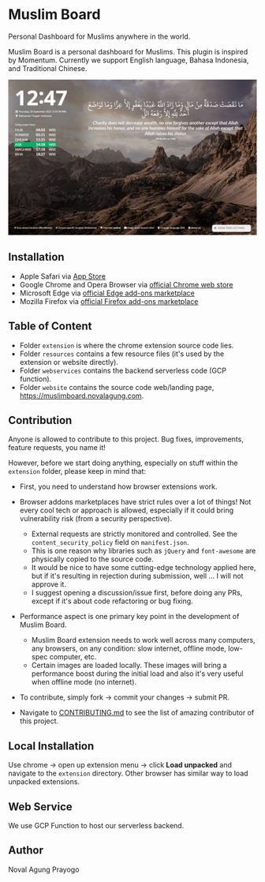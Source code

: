 # Muslim Board

Personal Dashboard for Muslims anywhere in the world.

Muslim Board is a personal dashboard for Muslims. This plugin is inspired by Momentum. Currently we support English language, Bahasa Indonesia, and Traditional Chinese.

![preview](resources/guide/preview-1.png)

## Installation

- Apple Safari via [App Store](https://apps.apple.com/us/app/muslim-board/id1659445206)
- Google Chrome and Opera Browser via [official Chrome web store](https://chrome.google.com/webstore/detail/muslim-board/lmnhjilamobdmdihfkofgiejgokabfad) 
- Microsoft Edge via [official Edge add-ons marketplace](https://microsoftedge.microsoft.com/addons/detail/muslim-board/dfmgmbngjpmbbpgibmdfegilbfckkgli)
- Mozilla Firefox via [official Firefox add-ons marketplace](https://addons.mozilla.org/en-US/firefox/addon/muslimboard/)

## Table of Content

- Folder `extension` is where the chrome extension source code lies.
- Folder `resources` contains a few resource files (it's used by the extension or website directly).
- Folder `webservices` contains the backend serverless code (GCP function).
- Folder `website` contains the source code web/landing page, https://muslimboard.novalagung.com.

## Contribution

Anyone is allowed to contribute to this project. Bug fixes, improvements, feature requests, you name it!

However, before we start doing anything, especially on stuff within the `extension` folder, please keep in mind that:

- First, you need to understand how browser extensions work.
- Browser addons marketplaces have strict rules over a lot of things! Not every cool tech or approach is allowed, especially if it could bring vulnerability risk (from a security perspective).

    - External requests are strictly monitored and controlled. See the `content_security_policy` field on `manifest.json`.
    - This is one reason why libraries such as `jQuery` and `font-awesome` are physically copied to the source code.
    - It would be nice to have some cutting-edge technology applied here, but if it's resulting in rejection during submission, well ... I will not approve it.
    - I suggest opening a discussion/issue first, before doing any PRs, except if it's about code refactoring or bug fixing.

- Performance aspect is one primary key point in the development of Muslim Board.

    - Muslim Board extension needs to work well across many computers, any browsers, on any condition: slow internet, offline mode, low-spec computer, etc.
    - Certain images are loaded locally. These images will bring a performance boost during the initial load and also it's very useful when offline mode (no internet).

- To contribute, simply fork → commit your changes → submit PR.
- Navigate to [CONTRIBUTING.md](https://github.com/novalagung/muslimboard/blob/master/CONTRIBUTING.md) to see the list of amazing contributor of this project.

## Local Installation

Use chrome → open up extension menu → click **Load unpacked** and navigate to the `extension` directory. Other browser has similar way to load unpacked extensions.

## Web Service

We use GCP Function to host our serverless backend.

## Author

Noval Agung Prayogo
